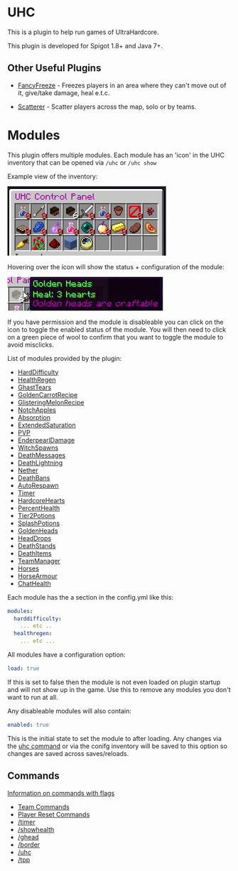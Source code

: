 UHC
===

This is a plugin to help run games of UltraHardcore.

This plugin is developed for Spigot 1.8+ and Java 7+.

## Other Useful Plugins

- [FancyFreeze](https://github.com/Eluinhost/FancyFreeze/releases) - Freezes players in an area where they can't move
out of it, give/take damage, heal e.t.c.

- [Scatterer](https://github.com/Eluinhost/Scatterer/releases) - Scatter players across the map, solo or by teams.

# Modules

This plugin offers multiple modules. Each module has an 'icon' in the UHC inventory that can be opened via `/uhc` or 
`/uhc show`

Example view of the inventory:

![Example Inventory](images/example-inventory.png)

Hovering over the icon will show the status + configuration of the module:

![Example config](images/example-inventory-with-config.png)

If you have permission and the module is disableable you can click on the icon
to toggle the enabled status of the module. You will then need to click on a green
piece of wool to confirm that you want to toggle the module to avoid misclicks.

List of modules provided by the plugin:

- [HardDifficulty](docs/modules/HardDifficulty.md)
- [HealthRegen](docs/modules/HealthRegen.md)
- [GhastTears](docs/modules/GhastTears.md)
- [GoldenCarrotRecipe](docs/modules/GoldenCarrotRecipe.md)
- [GlisteringMelonRecipe](docs/modules/GlisteringMelonRecipe.md)
- [NotchApples](docs/modules/NotchApples.md)
- [Absorption](docs/modules/Absorption.md)
- [ExtendedSaturation](docs/modules/ExtendedSaturation.md)
- [PVP](docs/modules/PVP.md)
- [EnderpearlDamage](docs/modules/EnderpearlDamage.md)
- [WitchSpawns](docs/modules/WitchSpawns.md)
- [DeathMessages](docs/modules/DeathMessages.md)
- [DeathLightning](docs/modules/DeathLightning.md)
- [Nether](docs/modules/Nether.md)
- [DeathBans](docs/modules/DeathBans.md)
- [AutoRespawn](docs/modules/AutoRespawn.md)
- [Timer](docs/modules/Timer.md)
- [HardcoreHearts](docs/modules/HardcoreHearts.md)
- [PercentHealth](docs/modules/PercentHealth.md)
- [Tier2Potions](docs/modules/Tier2Potions.md)
- [SplashPotions](docs/modules/SplashPotions.md)
- [GoldenHeads](docs/modules/GoldenHeads.md)
- [HeadDrops](docs/modules/HeadDrops.md)
- [DeathStands](docs/modules/DeathStands.md)
- [DeathItems](docs/modules/DeathItems.md)
- [TeamManager](docs/modules/TeamManager.md)
- [Horses](docs/modules/Horses.md)
- [HorseArmour](docs/modules/HorseArmour.md)
- [ChatHealth](docs/modules/ChatHealth.md)

Each module has the a section in the config.yml like this:

```yaml
modules:
  harddifficulty:
    ... etc ..
  healthregen:
    ... etc ...
```

All modules have a configuration option:

```yaml
load: true
```

If this is set to false then the module is not even loaded on plugin startup and will not show up
in the game. Use this to remove any modules you don't want to run at all.

Any disableable modules will also contain:

```yaml
enabled: true 
```

This is the initial state to set the module to after loading. Any changes via the [uhc command](docs/commands/uhc.md) or via the conifg
inventory will be saved to this option so changes are saved across saves/reloads.

## Commands

[Information on commands with flags](docs/commands/Commands.md)

- [Team Commands](docs/commands/teams/TeamCommands.md)
- [Player Reset Commands](docs/commands/PlayerResetCommands.md)
- [/timer](docs/commands/timer.md)
- [/showhealth](docs/commands/showhealth.md)
- [/ghead](docs/commands/ghead.md)
- [/border](docs/commands/border.md)
- [/uhc](docs/commands/uhc.md)
- [/tpp](docs/commands/tpp.md)